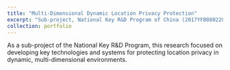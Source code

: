 ```yaml
---
title: "Multi-Dimensional Dynamic Location Privacy Protection"
excerpt: "Sub-project, National Key R&D Program of China (2017YFB0802203)<br/>"
collection: portfolio
---
```


As a sub-project of the National Key R&D Program, this research focused on developing key technologies and systems for protecting location privacy in dynamic, multi-dimensional environments.
